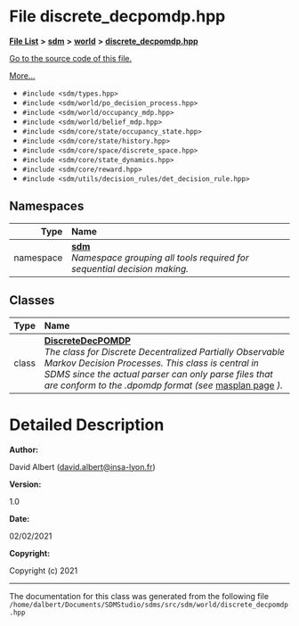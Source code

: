 
<NavBar active_item_id="2"/>

# File discrete\_decpomdp.hpp


[**File List**](files.md) **>** [**sdm**](dir_ae1b8d8c3d2627954ba53c22978558f0.md) **>** [**world**](dir_414fa79a2aeb4aba632c04a0d3a53fff.md) **>** [**discrete\_decpomdp.hpp**](discrete__decpomdp_8hpp.md)

[Go to the source code of this file.](discrete__decpomdp_8hpp_source.md)

[More...](#detailed-description)

* `#include <sdm/types.hpp>`
* `#include <sdm/world/po_decision_process.hpp>`
* `#include <sdm/world/occupancy_mdp.hpp>`
* `#include <sdm/world/belief_mdp.hpp>`
* `#include <sdm/core/state/occupancy_state.hpp>`
* `#include <sdm/core/state/history.hpp>`
* `#include <sdm/core/space/discrete_space.hpp>`
* `#include <sdm/core/state_dynamics.hpp>`
* `#include <sdm/core/reward.hpp>`
* `#include <sdm/utils/decision_rules/det_decision_rule.hpp>`









## Namespaces

| Type | Name |
| ---: | :--- |
| namespace | [**sdm**](namespacesdm.md) <br>_Namespace grouping all tools required for sequential decision making._  |

## Classes

| Type | Name |
| ---: | :--- |
| class | [**DiscreteDecPOMDP**](classsdm_1_1DiscreteDecPOMDP.md) <br>_The class for Discrete Decentralized Partially Observable Markov Decision Processes. This class is central in SDMS since the actual parser can only parse files that are conform to the .dpomdp format (see_ [masplan page](http://masplan.org/problem_domains) _)._ |













# Detailed Description




**Author:**

David Albert ([david.albert@insa-lyon.fr](mailto:david.albert@insa-lyon.fr)) 




**Version:**

1.0 




**Date:**

02/02/2021




**Copyright:**

Copyright (c) 2021 




    

------------------------------
The documentation for this class was generated from the following file `/home/dalbert/Documents/SDMStudio/sdms/src/sdm/world/discrete_decpomdp.hpp`